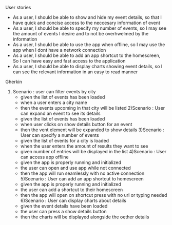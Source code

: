 User stories
  - As a user, I should be able to show and hide my event details, so that I have quick and concise access to the neccesary information of event
  - As a user, I should be able to specify my number of events, so I may see the amount of events I desire and to not be overhwelmed by the information
  - As a user, I should be able to use the app when offline, so I may use the app when I dont have a network connection
  - As a user, I should be able to add an app shortcut to the homescreen, So I can have easy and fast access to the application
  - As a user, I should be able to display charts showing event details, so I can see the relevant information in an easy to read manner

Gherkin
  1) Scenario : user can filter events by city
     - given the list of events has been loaded
     - when a user enters a city name
     - then the events upcoming in that city will be listed
  2)Scenario : User can expand an event to see its details
      - given the list of events has been loaded
      - when user clicks on show details button for an event
      - then the vent element will be expanded to show details
  3)Scenario : User can specify a number of events
      - given the list of events for a city is loaded
      - when the user enters the amount of results they want to see
      - given number of entries will be displayed in the list
  4)Scenario : User can access app offline
      - given the app is properly running and initialized
      - the user can open and use app while not connected
      - then the app will run seamlessly with no active connection
  5)Scenario : User can add an app shortcut to homescreen
      - given the app is properly running and initialized
      - the user can add a shortcut to their homescreen
      - then the app will open on shortcut press with no url or typing needed
  6)Scenario : User can display charts about details
      - given the event details have been loaded
      - the user can press a show details button
      - then the charts will be displayed alongside the oether details
